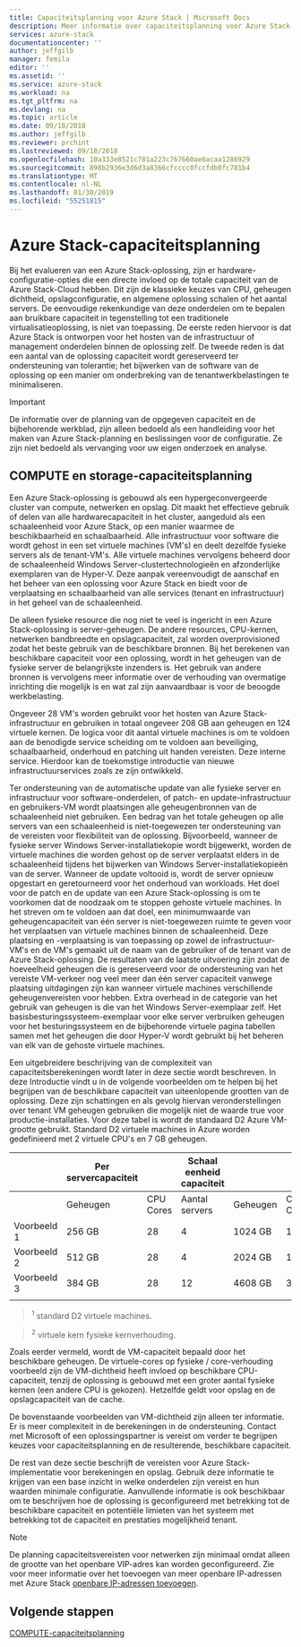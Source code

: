 ```yaml
---
title: Capaciteitsplanning voor Azure Stack | Microsoft Docs
description: Meer informatie over capaciteitsplanning voor Azure Stack-implementaties.
services: azure-stack
documentationcenter: ''
author: jeffgilb
manager: femila
editor: ''
ms.assetid: ''
ms.service: azure-stack
ms.workload: na
ms.tgt_pltfrm: na
ms.devlang: na
ms.topic: article
ms.date: 09/18/2018
ms.author: jeffgilb
ms.reviewer: prchint
ms.lastreviewed: 09/18/2018
ms.openlocfilehash: 10a333e8521c781a223c767660ae6acaa1286929
ms.sourcegitcommit: 898b2936e3d6d3a8366cfcccc0fccfdb0fc781b4
ms.translationtype: MT
ms.contentlocale: nl-NL
ms.lasthandoff: 01/30/2019
ms.locfileid: "55251815"
---
```

# <a name="azure-stack-capacity-planning"></a>Azure Stack-capaciteitsplanning
Bij het evalueren van een Azure Stack-oplossing, zijn er hardware-configuratie-opties die een directe invloed op de totale capaciteit van de Azure Stack-Cloud hebben. Dit zijn de klassieke keuzes van CPU, geheugen dichtheid, opslagconfiguratie, en algemene oplossing schalen of het aantal servers. De eenvoudige rekenkundige van deze onderdelen om te bepalen aan bruikbare capaciteit in tegenstelling tot een traditionele virtualisatieoplossing, is niet van toepassing. De eerste reden hiervoor is dat Azure Stack is ontworpen voor het hosten van de infrastructuur of management onderdelen binnen de oplossing zelf. De tweede reden is dat een aantal van de oplossing capaciteit wordt gereserveerd ter ondersteuning van tolerantie; het bijwerken van de software van de oplossing op een manier om onderbreking van de tenantwerkbelastingen te minimaliseren.

> [!IMPORTANT]
> De informatie over de planning van de opgegeven capaciteit en de bijbehorende werkblad, zijn alleen bedoeld als een handleiding voor het maken van Azure Stack-planning en beslissingen voor de configuratie. Ze zijn niet bedoeld als vervanging voor uw eigen onderzoek en analyse. 

## <a name="compute-and-storage-capacity-planning"></a>COMPUTE en storage-capaciteitsplanning
Een Azure Stack-oplossing is gebouwd als een hypergeconvergeerde cluster van compute, netwerken en opslag. Dit maakt het effectieve gebruik of delen van alle hardwarecapaciteit in het cluster, aangeduid als een schaaleenheid voor Azure Stack, op een manier waarmee de beschikbaarheid en schaalbaarheid. Alle infrastructuur voor software die wordt gehost in een set virtuele machines (VM's) en deelt dezelfde fysieke servers als de tenant-VM's. Alle virtuele machines vervolgens beheerd door de schaaleenheid Windows Server-clustertechnologieën en afzonderlijke exemplaren van de Hyper-V. Deze aanpak vereenvoudigt de aanschaf en het beheer van een oplossing voor Azure Stack en biedt voor de verplaatsing en schaalbaarheid van alle services (tenant en infrastructuur) in het geheel van de schaaleenheid.

De alleen fysieke resource die nog niet te veel is ingericht in een Azure Stack-oplossing is server-geheugen. De andere resources, CPU-kernen, netwerken bandbreedte en opslagcapaciteit, zal worden overprovisioned zodat het beste gebruik van de beschikbare bronnen. Bij het berekenen van beschikbare capaciteit voor een oplossing, wordt in het geheugen van de fysieke server de belangrijkste inzenders is. Het gebruik van andere bronnen is vervolgens meer informatie over de verhouding van overmatige inrichting die mogelijk is en wat zal zijn aanvaardbaar is voor de beoogde werkbelasting.

Ongeveer 28 VM's worden gebruikt voor het hosten van Azure Stack-infrastructuur en gebruiken in totaal ongeveer 208 GB aan geheugen en 124 virtuele kernen.  De logica voor dit aantal virtuele machines is om te voldoen aan de benodigde service scheiding om te voldoen aan beveiliging, schaalbaarheid, onderhoud en patching uit handen vereisten. Deze interne service. Hierdoor kan de toekomstige introductie van nieuwe infrastructuurservices zoals ze zijn ontwikkeld.

Ter ondersteuning van de automatische update van alle fysieke server en infrastructuur voor software-onderdelen, of patch- en update-infrastructuur en gebruikers-VM wordt plaatsingen alle geheugenbronnen van de schaaleenheid niet gebruiken. Een bedrag van het totale geheugen op alle servers van een schaaleenheid is niet-toegewezen ter ondersteuning van de vereisten voor flexibiliteit van de oplossing. Bijvoorbeeld, wanneer de fysieke server Windows Server-installatiekopie wordt bijgewerkt, worden de virtuele machines die worden gehost op de server verplaatst elders in de schaaleenheid tijdens het bijwerken van Windows Server-installatiekopieën van de server. Wanneer de update voltooid is, wordt de server opnieuw opgestart en geretourneerd voor het onderhoud van workloads. Het doel voor de patch en de update van een Azure Stack-oplossing is om te voorkomen dat de noodzaak om te stoppen gehoste virtuele machines. In het streven om te voldoen aan dat doel, een minimumwaarde van geheugencapaciteit van één server is niet-toegewezen ruimte te geven voor het verplaatsen van virtuele machines binnen de schaaleenheid. Deze plaatsing en -verplaatsing is van toepassing op zowel de infrastructuur-VM's en de VM's gemaakt uit de naam van de gebruiker of de tenant van de Azure Stack-oplossing. De resultaten van de laatste uitvoering zijn zodat de hoeveelheid geheugen die is gereserveerd voor de ondersteuning van het vereiste VM-verkeer nog veel meer dan één server capaciteit vanwege plaatsing uitdagingen zijn kan wanneer virtuele machines verschillende geheugenvereisten voor hebben. Extra overhead in de categorie van het gebruik van geheugen is die van het Windows Server-exemplaar zelf. Het basisbesturingssysteem-exemplaar voor elke server verbruiken geheugen voor het besturingssysteem en de bijbehorende virtuele pagina tabellen samen met het geheugen die door Hyper-V wordt gebruikt bij het beheren van elk van de gehoste virtuele machines.

Een uitgebreidere beschrijving van de complexiteit van capaciteitsberekeningen wordt later in deze sectie wordt beschreven. In deze Introductie vindt u in de volgende voorbeelden om te helpen bij het begrijpen van de beschikbare capaciteit van uiteenlopende grootten van de oplossing. Deze zijn schattingen en als gevolg hiervan veronderstellingen over tenant VM geheugen gebruiken die mogelijk niet de waarde true voor productie-installaties. Voor deze tabel is wordt de standaard D2 Azure VM-grootte gebruikt. Standard D2 virtuele machines in Azure worden gedefinieerd met 2 virtuele CPU's en 7 GB geheugen.

|     |Per servercapaciteit|| Schaal eenheid capaciteit|  |  |||
|-----|-----|-----|-----|-----|-----|-----|-----|
|     | Geheugen | CPU Cores | Aantal servers | Geheugen | CPU Cores | Tenant-VM's<sup>1</sup>     | Per kern<sup>2</sup>    |
|Voorbeeld 1|256 GB|28|4|1024 GB| 112 | 54 |4:3|
|Voorbeeld 2|512 GB|28|4|2024 GB|112|144|4:1|
|Voorbeeld 3|384 GB|28|12|4608 GB|336|432|3:1|
|     |     |     |     |     |     |     |     |

> <sup>1</sup> standard D2 virtuele machines.

> <sup>2</sup> virtuele kern fysieke kernverhouding.

Zoals eerder vermeld, wordt de VM-capaciteit bepaald door het beschikbare geheugen. De virtuele-cores op fysieke / core-verhouding voorbeeld zijn de VM-dichtheid heeft invloed op beschikbare CPU-capaciteit, tenzij de oplossing is gebouwd met een groter aantal fysieke kernen (een andere CPU is gekozen). Hetzelfde geldt voor opslag en de opslagcapaciteit van de cache.

De bovenstaande voorbeelden van VM-dichtheid zijn alleen ter informatie. Er is meer complexiteit in de berekeningen in de ondersteuning. Contact met Microsoft of een oplossingspartner is vereist om verder te begrijpen keuzes voor capaciteitsplanning en de resulterende, beschikbare capaciteit.

De rest van deze sectie beschrijft de vereisten voor Azure Stack-implementatie voor berekeningen en opslag. Gebruik deze informatie te krijgen van een base inzicht in welke onderdelen zijn vereist en hun waarden minimale configuratie. Aanvullende informatie is ook beschikbaar om te beschrijven hoe de oplossing is geconfigureerd met betrekking tot de beschikbare capaciteit en potentiële limieten van het systeem met betrekking tot de capaciteit en prestaties mogelijkheid tenant.

> [!NOTE]
> De planning capaciteitsvereisten voor netwerken zijn minimaal omdat alleen de grootte van het openbare VIP-adres kan worden geconfigureerd. Zie voor meer informatie over het toevoegen van meer openbare IP-adressen met Azure Stack [openbare IP-adressen toevoegen](azure-stack-add-ips.md).


## <a name="next-steps"></a>Volgende stappen
[COMPUTE-capaciteitsplanning](capacity-planning-compute.md)
